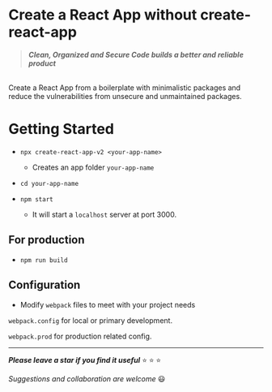 
# Create a React App without create-react-app  

> ***Clean, Organized and Secure Code builds a better and reliable product***  


\
Create a React App from a boilerplate with minimalistic packages and reduce the vulnerabilities from unsecure and unmaintained packages.   


# Getting Started  

- `npx create-react-app-v2 <your-app-name>`
	- Creates an app folder `your-app-name`  


- `cd your-app-name`


- `npm start` 
	- It will start a `localhost` server at port 3000.  


## For production

- `npm run build`  


## Configuration  

- Modify `webpack` files to meet with your project needs  

`webpack.config` for local or primary development.  

`webpack.prod` for production related config.

- - -  
***Please leave a star if you find it useful*** :star: :star: :star:  

*Suggestions and collaboration are welcome* :smiley:  
 
